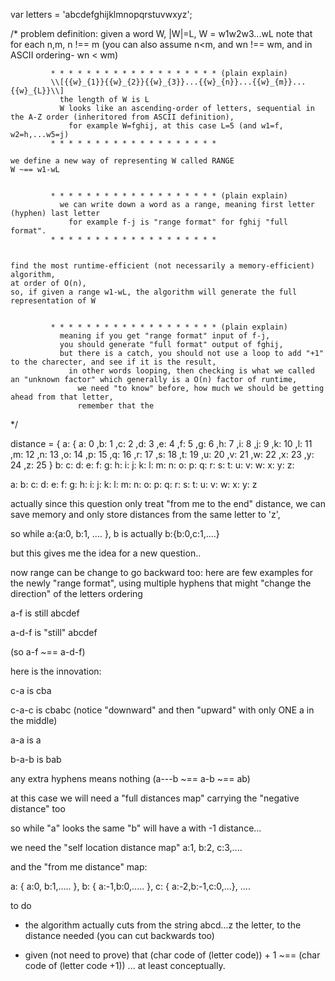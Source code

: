 <!--more-->

var letters = 'abcdefghijklmnopqrstuvwxyz';

/*
  problem definition:
    given a word W, 
     |W|=L,
      W = w1w2w3...wL
     note that for each n,m,  n !== m  (you can also assume n<m, and wn !== wm, and in ASCII ordering- wn < wm)
      
             * * * * * * * * * * * * * * * * * * * (plain explain)
             \\[{{w}_{1}}{{w}_{2}}{{w}_{3}}...{{w}_{n}}...{{w}_{m}}...{{w}_{L}}\\]
               the length of W is L
               W looks like an ascending-order of letters, sequential in the A-Z order (inheritored from ASCII definition), 
                 for example W=fghij, at this case L=5 (and w1=f, w2=h,...w5=j)
             * * * * * * * * * * * * * * * * * * *
    
    we define a new way of representing W called RANGE
    W ~== w1-wL
    
    
             * * * * * * * * * * * * * * * * * * * (plain explain)
               we can write down a word as a range, meaning first letter (hyphen) last letter
                 for example f-j is "range format" for fghij "full format".
             * * * * * * * * * * * * * * * * * * *
             
             
    find the most runtime-efficient (not necessarily a memory-efficient) algorithm,
    at order of O(n),
    so, if given a range w1-wL, the algorithm will generate the full representation of W
    
    
             * * * * * * * * * * * * * * * * * * * (plain explain)
               meaning if you get "range format" input of f-j,
               you should generate "full format" output of fghij,
               but there is a catch, you should not use a loop to add "+1" to the charecter, and see if it is the result,
                 in other words looping, then checking is what we called an "unknown factor" which generally is a O(n) factor of runtime,
                   we need "to know" before, how much we should be getting ahead from that letter,
                   remember that the 
    
      

*/


distance = {
a: {
     a: 0
    ,b: 1
    ,c: 2
    ,d: 3
    ,e: 4
    ,f: 5
    ,g: 6
    ,h: 7
    ,i: 8
    ,j: 9
    ,k: 10
    ,l: 11
    ,m: 12
    ,n: 13
    ,o: 14
    ,p: 15
    ,q: 16
    ,r: 17
    ,s: 18
    ,t: 19
    ,u: 20
    ,v: 21
    ,w: 22
    ,x: 23
    ,y: 24
    ,z: 25
  }
b: 
c: 
d: 
e: 
f: 
g: 
h: 
i: 
j: 
k: 
l: 
m: 
n: 
o: 
p: 
q: 
r: 
s: 
t: 
u: 
v: 
w: 
x: 
y: 
z:

a: 
b: 
c: 
d: 
e: 
f: 
g: 
h: 
i: 
j: 
k: 
l: 
m: 
n: 
o: 
p: 
q: 
r: 
s: 
t: 
u: 
v: 
w: 
x: 
y: 
z

actually since this question only treat "from me to the end" distance,
we can save memory and only store distances from the same letter to 'z',

so while a:{a:0, b:1, .... },
b is actually b:{b:0,c:1,....}

but this gives me the idea for a new question..

now range can be change to go backward too:
here are few examples for the newly "range format", using multiple hyphens that might "change the direction" of the letters ordering

a-f is still abcdef

a-d-f is "still" abcdef

(so a-f ~== a-d-f)

here is the innovation:

c-a is cba

c-a-c is cbabc (notice "downward" and then "upward" with only ONE a in the middle)

a-a is a

b-a-b is bab

any extra hyphens means nothing (a---b ~== a-b ~== ab)



at this case we will need a "full distances map" carrying the "negative distance" too

so while "a" looks the same "b" will have a with -1 distance...

we need the "self location distance map" 
a:1,
b:2,
c:3,....

and the "from me distance" map:

a: { a:0, b:1,..... },
b: { a:-1,b:0,..... },
c: { a:-2,b:-1,c:0,...},
....



to do

- the algorithm actually cuts from the string abcd...z the letter, to the distance needed (you can cut backwards too)

- given (not need to prove) that (char code of (letter code)) + 1 ~== (char code of (letter code +1))
... at least conceptually.